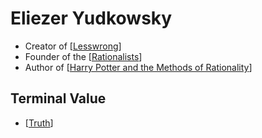# Eliezer Yudkowsky

- Creator of [[Lesswrong]]
- Founder of the [[Rationalists]]
- Author of [[Harry Potter and the Methods of Rationality]]


## Terminal Value
- [[Truth]]

[//begin]: # "Autogenerated link references for markdown compatibility"
[Lesswrong]: LessWrong "LessWrong"
[Rationalists]: rationalists "Rationalists"
[Harry Potter and the Methods of Rationality]: harry-potter-and-the-methods-of-rationality "Harry Potter and the Methods of Rationality"
[Truth]: truth "Truth"
[//end]: # "Autogenerated link references" 